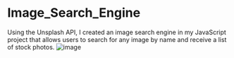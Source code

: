 # Image_Search_Engine
Using the Unsplash API, I created an image search engine in my JavaScript project that allows users to search for any image by name and receive a list of stock photos.
![image](https://github.com/user-attachments/assets/11cab4d4-e463-4cd2-9138-310b66aa5360)



